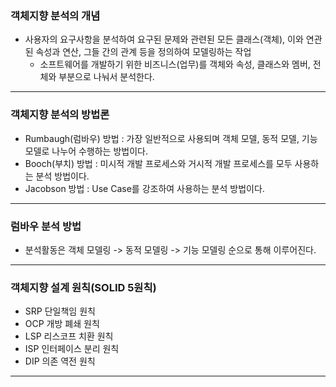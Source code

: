 ### 객체지향 분석의 개념

- 사용자의 요구사항을 분석하여 요구된 문제와 관련된 모든 클래스(객체), 이와 연관된 속성과 연산, 그들 간의 관계 등을 정의하여 모델링하는 작업
  - 소프트웨어를 개발하기 위한 비즈니스(업무)를 객체와 속성, 클래스와 멤버, 전체와 부분으로 나눠서 분석한다.

---

### 객체지향 분석의 방법론

- Rumbaugh(럼바우) 방법 : 가장 일반적으로 사용되며 객체 모델, 동적 모델, 기능 모델로 나누어 수행하는 방법이다.
- Booch(부치) 방법 : 미시적 개발 프로세스와 거시적 개발 프로세스를 모두 사용하는 분석 방법이다.
- Jacobson 방법 : Use Case를 강조하여 사용하는 분석 방법이다.

---

### 럼바우 분석 방법

- 분석활동은 객체 모델링 -> 동적 모델링 -> 기능 모델링 순으로 통해 이루어진다.

---

### 객체지향 설계 원칙(SOLID 5원칙)

- SRP 단일책임 원칙
- OCP 개방 폐쇄 원칙
- LSP 리스코프 치환 원칙
- ISP 인터페이스 분리 원칙
- DIP 의존 역전 원칙

---
